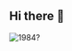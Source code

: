 ## Hi there 👋

![1984?](https://media.giphy.com/media/v1.Y2lkPTc5MGI3NjExeWdrb2tibHh6bmxuZTJ6YTJlcDNiMWp3aW01ejM3dDBic3JwZzJiciZlcD12MV9naWZzX3NlYXJjaCZjdD1n/CjmvTCZf2U3p09Cn0h/giphy.gif)
